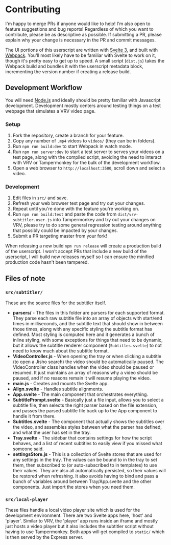 # Contributing

I'm happy to merge PRs if anyone would like to help! I'm also open to feature suggestions and bug
reports! Regardless of which you want to contribute, please be as descriptive as possible. If
submitting a PR, please explain why your change is necessary in the PR and commit messages.

The UI portions of this userscript are written with [Svelte 3](https://svelte.dev/), and built with
[Webpack](https://webpack.js.org/). You'll most likely have to be familiar with Svelte to work on
it, though it's pretty easy to get up to speed. A small script (`dist.js`) takes the Webpack build
and bundles it with the userscript metadata block, incrementing the version number if creating a
release build.

## Development Workflow

You will need [Node.js](https://nodejs.org/en/) and ideally should be pretty familiar with
Javascript development. Development mostly centers around testing things on a test webpage that simulates a
VRV video page.

### Setup

1. Fork the repository, create a branch for your feature.
1. Copy any number of `.mp4` videos to `videos/` (they can be in folders).
1. Run `npm run build:dev` to start Webpack in watch mode.
1. Run `npm run server:dev` to start a test server to serves your videos on a test page, along
   with the compiled script, avoiding the need to interact with VRV or Tampermonkey for the bulk of
   the development workflow.
1. Open a web browser to `http://localhost:3500`, scroll down and select a video.

### Development

1. Edit files in `src/` and save.
1. Refresh your web browser test page and try out your changes.
1. Repeat until you're done with the feature you're working on.
1. Run `npm run build:test` and paste the code from `dist/vrv-subtitler.user.js` into Tampermonkey
   and try out your changes on VRV, please try to do some general regression testing around anything that
   possibly could be impacted by your changes.
1. Submit a PR targeting master from your fork!

When releasing a new build `npm run release` will create a production build of the userscript. I
won't accept PRs that include a new build of the userscript, I will build new releases myself so I
can ensure the minified production code hasn't been tampered.

## Files of note

### `src/subtitler/`

These are the source files for the subtitler itself.

- **parsers/** - The files in this folder are parsers for each supported format. They
  parse each raw subtitle file into an array of objects with start/end times in milliseconds, and the
  subtitle text that should show in between those times, along with any specific styling the
  subtitle format has defined. Most styling is computed here and it generates a bunch of inline
  styling, with some exceptions for things that need to be dynamic, but it allows the subtitle
  renderer component (`Subtitles.svelte`) to not need to know much about the subtitle format.
- **VideoController.js** - When opening the tray or when clicking a subtitle (to
  open a Jisho search) the video should be automatically paused. The VideoController class handles when the
  video should be paused or resumed. It just maintains an array of reasons why a video should be
  paused, and if no reasons remain it will resume playing the video.
- **main.js** - Creates and mounts the Svelte app.
- **Align.svelte** - Handles subtitle alignments.
- **App.svelte** - The main component that orchestrates everything.
- **SubtitlePrompt.svelte** - Basically just a file input, allows you to select a subtitle file,
  then selects the right parser based on the file extension, and passes the parsed subtitle file
  back up to the App component to handle it from there.
- **Subtitles.svelte** - The component that actually shows the subtitles over the video, and
  assembles styles between what the parser has defined, and what the user has set in the tray.
- **Tray.svelte** - The sidebar that contains settings for how the script behaves, and a list of
  recent subtitles to easily view if you missed what someone said.
- **settingsStore.js** - This is a collection of Svelte stores that are used for any settings in
  the tray. The values can be bound to in the tray to set them, then subscribed to (or auto-subscribed
  to in templates) to use their values. They are also all automatically persisted, so
  their values will be restored when refreshing. It also avoids having to bind and pass a bunch of
  variables around between Tray/App.svelte and the other components. Just import the stores when
  you need them.

### `src/local-player`

These files handle a local video player site which is used for the development environment.
There are two Svelte apps here, 'host' and 'player'. Similar to VRV, the 'player' app runs
inside an iframe and mostly just hosts a video player but it also includes the subtitler script
without having to use Tampermonkey. Both apps will get compiled to `static/` which is then
served by the Express server.
